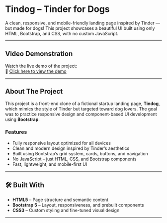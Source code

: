# Tindog – Tinder for Dogs

A clean, responsive, and mobile-friendly landing page inspired by Tinder — but made for dogs! This project showcases a beautiful UI built using only HTML, Bootstrap, and CSS, with no custom JavaScript.

---

## Video Demonstration

Watch the live demo of the project:  
🔗 [Click here to view the demo](https://drive.google.com/file/d/1jcB23iLkhLHof_Ww3eHkOu3-ndsggC_H/view?usp=drive_link)

---

## About The Project

This project is a front-end clone of a fictional startup landing page, **Tindog**, which mimics the style of Tinder but targeted toward dog lovers. The goal was to practice responsive design and component-based UI development using **Bootstrap**.

### Features

- Fully responsive layout optimized for all devices
- Clean and modern design inspired by Tinder’s aesthetics
- Built using Bootstrap’s grid system, cards, buttons, and navigation
- No JavaScript – just HTML, CSS, and Bootstrap components
- Fast, lightweight, and mobile-first UI

---

## 🛠️ Built With

- **HTML5** – Page structure and semantic content  
- **Bootstrap 5** – Layout, responsiveness, and prebuilt components  
- **CSS3** – Custom styling and fine-tuned visual design  

---
